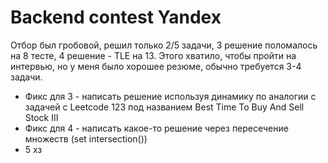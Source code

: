 # Backend contest Yandex

Отбор был гробовой, решил только 2/5 задачи, 3 решение поломалось на 8 тесте, 4 решение - TLE на 13. Этого хватило, чтобы пройти на интервью, но у меня было хорошее резюме, обычно требуется 3-4 задачи.

- Фикс для 3 - написать решение используя динамику по аналогии с задачей с Leetcode 123 под названием Best Time To Buy And Sell Stock III
- Фикс для 4 - написать какое-то решение через пересечение множеств (set intersection())
- 5 хз


